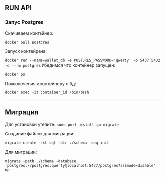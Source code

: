 ## RUN API

### Запус Postgres

Скачиваем контейнер:

`docker pull postgres`

Запуск контейрена:

`docker run --name=wallet_db -e POSTGRES_PASSWORD='qwerty' -p 5437:5432 -d --rm postgres`
Убедимся что контейнер запущен:

`docker ps`

Пожключения к контейнеру с бд:

`docker exec -it container_id /bin/bash`

---
## Миграция

Для установки утелите: `sudo port install go-migrate`

Создание файлов для миграции:

`migrate create -ext sql -dir ./schema -seq init`

Для миграции:

`migrate -path ./schema -database 'postgres://postgres:qwerty@localhost:5437/postgres?sslmode=disable' up`
